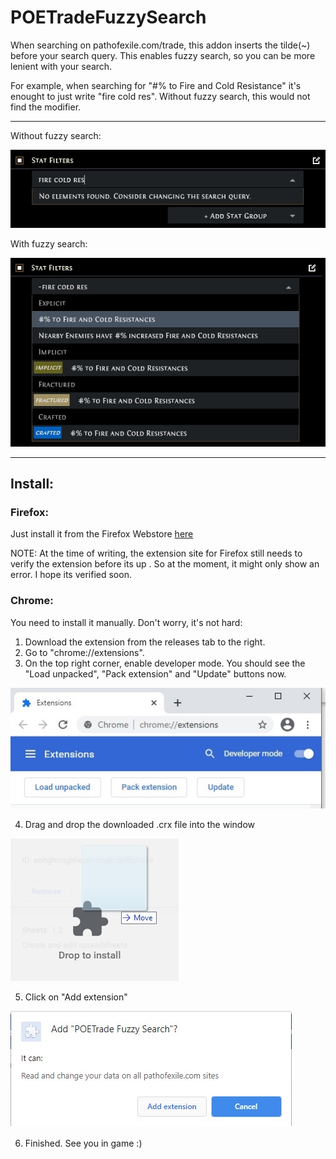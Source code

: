 # POETradeFuzzySearch
When searching on pathofexile.com/trade, this addon inserts the tilde(~) before your search query. This enables fuzzy search, so you can be more lenient with your search.

For example, when searching for "#% to Fire and Cold Resistance" it's enought to just write "fire cold res". Without fuzzy search, this would not find the modifier.

---

Without fuzzy search:

![](img/strict.jpg)


With fuzzy search:

![](img/fuzzy.jpg)

---

## Install: ##

### **Firefox**: ###
Just install it from the Firefox Webstore [here](https://addons.mozilla.org/en-US/firefox/addon/poetrade-fuzzy-search/)

NOTE: At the time of writing, the extension site for Firefox still needs to verify the extension before its up . So at the moment, it might only show an error. I hope its verified soon.

### **Chrome**: ###
You need to install it manually. Don't worry, it's not hard:

1. Download the extension from the releases tab to the right.
2. Go to "chrome://extensions".
3. On the top right corner, enable developer mode. You should see the "Load unpacked", "Pack extension" and "Update" buttons now.

![](img/install1.jpg)

4. Drag and drop the downloaded .crx file into the window

![](img/install2.jpg)

5. Click on "Add extension"

![](img/install3.jpg)

6. Finished. See you in game :)